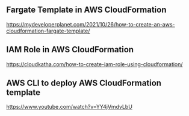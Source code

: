 ## Fargate Template in AWS CloudFormation
https://mydeveloperplanet.com/2021/10/26/how-to-create-an-aws-cloudformation-fargate-template/
## IAM Role in AWS CloudFormation
https://cloudkatha.com/how-to-create-iam-role-using-cloudformation/
## AWS CLI to deploy AWS CloudFormation template
https://www.youtube.com/watch?v=YY4jVmdvLbU
